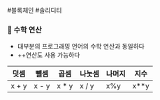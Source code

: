 #블록체인 #솔리디티 
### 📌 수학 연산
+ 대부분의 프로그래밍 언어의 수학 연산과 동일하다
+ ++연산도 사용 가능하다

| 덧셈  | 뺄셈  | 곱셈  | 나눗셈 | 나머지 | 지수 |
| ----- | ----- | ----- | ------ | ------ | ---- |
| x + y | x - y | x * y | x / y  | x%y    | x**y |


